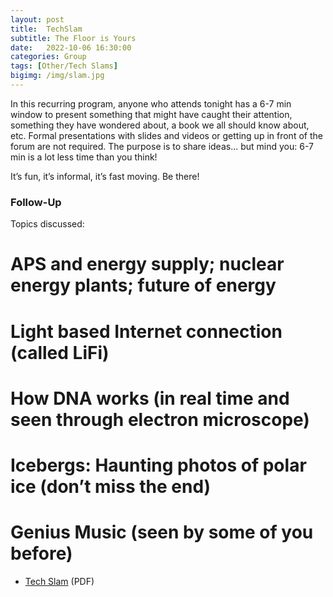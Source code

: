 ```yaml
---
layout: post
title:  TechSlam
subtitle: The Floor is Yours
date:   2022-10-06 16:30:00
categories: Group
tags: [Other/Tech Slams]
bigimg: /img/slam.jpg
---
```

In this recurring program, anyone who attends tonight has a 6-7 min window to present something that might have caught their attention, something they have wondered about, a book we all should know about, etc. Formal presentations with slides and videos or getting up in front of the forum are not required. The purpose is to share ideas... but mind you: 6-7 min is a lot less time than you think!

It’s fun, it’s informal, it’s fast moving. Be there!

### Follow-Up

Topics discussed:

# APS and energy supply; nuclear energy plants; future of energy
# Light based Internet connection (called LiFi)
# How DNA works (in real time and seen through electron microscope)
# Icebergs: Haunting photos of polar ice (don’t miss the end)
# Genius Music (seen by some of you before)

* [Tech Slam](/assets/present/2022/2022-10-06/tech_slam.pdf) (PDF)
